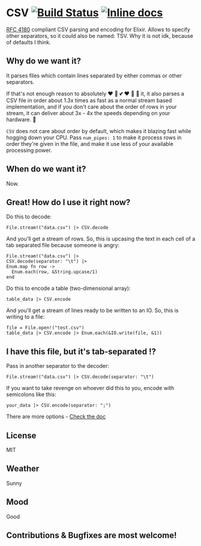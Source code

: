 # CSV [![Build Status](https://travis-ci.org/beatrichartz/csv.svg?branch=master)](https://travis-ci.org/beatrichartz/csv) [![Inline docs](http://inch-ci.org/github/beatrichartz/csv.svg?branch=master)](http://inch-ci.org/github/beatrichartz/csv)
[RFC 4180](http://tools.ietf.org/html/rfc4180) compliant CSV parsing and encoding for Elixir. Allows to specify other separators, so it could also be named: TSV. Why it is not idk, because of defaults I think.

## Why do we want it?

It parses files which contain lines separated by either commas or other separators.

If that's not enough reason to absolutely :heart: :green_heart: :two_hearts: :heart: :revolving_hearts: :sparkling_heart: it, it also parses a CSV file in order about 1.3x times as fast as a normal stream based implementation, and if you don't care about the order of rows in your stream, it can deliver about 3x - 4x the speeds depending on your hardware. :rocket:

`CSV` does not care about order by default, which makes it blazing fast while hogging down your CPU. Pass `num_pipes: 1` to make it process rows in order they're given in the file, and make it use less of your available processing power.

## When do we want it?

Now.

## Great! How do I use it right now?

Do this to decode:

	File.stream!("data.csv") |> CSV.decode

And you'll get a stream of rows. So, this is upcasing the text in each cell of a tab separated file because someone is angry:

	File.stream!("data.csv") |>
	CSV.decode(separator: "\t") |>
	Enum.map fn row ->
	  Enum.each(row, &String.upcase/1)
	end

Do this to encode a table (two-dimensional array):

	table_data |> CSV.encode

And you'll get a stream of lines ready to be written to an IO.
So, this is writing to a file:

	file = File.open!("test.csv")
	table_data |> CSV.encode |> Enum.each(&IO.write(file, &1))

## I have this file, but it's tab-separated :interrobang:

Pass in another separator to the decoder:

	File.stream!("data.csv") |> CSV.decode(separator: "\t")

If you want to take revenge on whoever did this to you, encode with semicolons like this:

	your_data |> CSV.encode(separator: ";")

There are more options - [Check the doc](http://hexdoc.pm)

## License

MIT

## Weather

Sunny

## Mood

Good

## Contributions & Bugfixes are most welcome!
